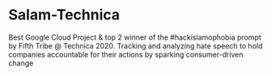 # Salam-Technica
Best Google Cloud Project & top 2 winner of the #hackislamophobia prompt by Fifth Tribe @ Technica 2020. Tracking and analyzing hate speech to hold companies accountable for their actions by sparking consumer-driven change
